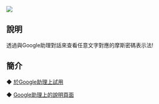 [![](https://lh3.googleusercontent.com/fxyZgV3doVdffoeB6fwcCOQnAn58ih5LaJAYgzg0qi2tA02XH4BEz2jgFW0ac2rTSP7Jarc2EnI1=s81)](https://assistant.google.com/services/a/uid/0000003c8f1151a9)

說明
-------
透過與Google助理對話來查看任意文字對應的摩斯密碼表示法! 
  

簡介
-------
◆ [於Google助理上試用](https://assistant.google.com/services/invoke/uid/0000003c8f1151a9)
  
◆ [Google助理上的說明頁面](https://assistant.google.com/services/a/uid/0000003c8f1151a9)
